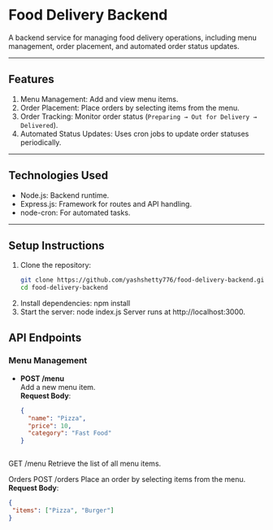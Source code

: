 # Food Delivery Backend

A backend service for managing food delivery operations, including menu management, order placement, and automated order status updates.

---

## Features

1. Menu Management: Add and view menu items.
2. Order Placement: Place orders by selecting items from the menu.
3. Order Tracking: Monitor order status (`Preparing → Out for Delivery → Delivered`).
4. Automated Status Updates: Uses cron jobs to update order statuses periodically.

---

## Technologies Used

- Node.js: Backend runtime.
- Express.js: Framework for routes and API handling.
- node-cron: For automated tasks.

---

## Setup Instructions

1. Clone the repository:
   ```bash
   git clone https://github.com/yashshetty776/food-delivery-backend.git
   cd food-delivery-backend
2. Install dependencies:
    npm install
3. Start the server:
    node index.js
    Server runs at http://localhost:3000.
   
## API Endpoints

### Menu Management

- **POST /menu**  
  Add a new menu item.  
  **Request Body**:  
  ```json
  {
    "name": "Pizza",
    "price": 10,
    "category": "Fast Food"
  }



GET /menu
Retrieve the list of all menu items.


Orders
POST /orders
Place an order by selecting items from the menu.
**Request Body**:  
  ```json
 {
   "items": ["Pizza", "Burger"]
 }





